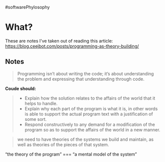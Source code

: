 #softwarePhylosophy 

# What?
These are notes I've taken out of reading this article:
https://blog.ceejbot.com/posts/programming-as-theory-building/

## Notes
> Programming isn’t about writing the code; it’s about understanding the problem and expressing that understanding through code.

**Coude should:**
> - Explain how the solution relates to the affairs of the world that it helps to handle.
> - Explain why each part of the program is what it is, in other words is able to support the actual program text with a justification of some sort.
> - Respond constructively to any demand for a modification of the program so as to support the affairs of the world in a new manner.

> we need to have theories of the systems we build and maintain, as well as theories of the pieces of that system.


“the theory of the program” === “a mental model of the system”